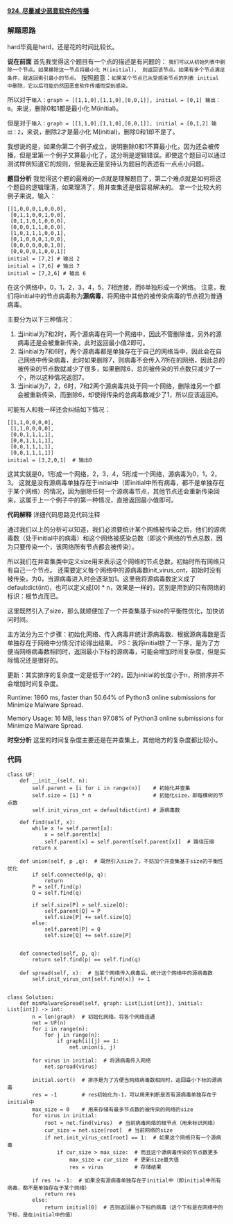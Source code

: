 **[924. 尽量减少恶意软件的传播](https://leetcode-cn.com/problems/minimize-malware-spread/)**



### 解题思路
hard毕竟是hard，还是花的时间比较长。

**说在前面**
首先我觉得这个题目有一个点的描述是有问题的：
`我们可以从初始列表中删除一个节点。如果移除这一节点将最小化 M(initial)， 则返回该节点。如果有多个节点满足条件，就返回索引最小的节点。`
按照题意：`如果某个节点已从受感染节点的列表 initial 中删除，它以后可能仍然因恶意软件传播而受到感染。`

所以对于`输入：graph = [[1,1,0],[1,1,0],[0,0,1]], initial = [0,1] 输出：0`。来说，删除0和1都是最小化 M(initial)。

但是对于`输入：graph = [[1,1,0],[1,1,0],[0,0,1]], initial = [0,1,2] 输出：2`，来说，删除2才是最小化 M(initial)，删除0和1却不是了。

我想说的是，如果你第二个例子成立，说明删除0和1不算最小化，因为还会被传播，但是里第一个例子又算最小化了，这分明是逻辑错误。即使这个题目可以通过测试样例知道它的规则，但是我还是坚持认为题目的表述有一点点小问题。

**题目分析**
我觉得这个题的最难的一点就是理解题目了，第二个难点就是如何将这个题目的逻辑理清，如果理清了，用并查集还是很容易解决的。
拿一个比较大的例子来说，输入：
```
[[1,0,0,0,1,0,0,0],
 [0,1,1,0,0,1,0,0],
 [0,1,1,0,1,0,0,0],
 [0,0,0,1,1,0,0,0],
 [1,0,1,1,1,0,0,1],
 [0,1,0,0,0,1,0,0],
 [0,0,0,0,0,0,1,0],
 [0,0,0,0,1,0,0,1]]
initial = [7,2] # 输出 2
initial = [7,6] # 输出 7
initial = [7,2,6] # 输出 6
```

在这个网络中，0，1，2，3，4，5，7相连接，而6单独形成一个网络。
注意，我们将initial中的节点病毒称为**源病毒**，将网络中其他的被传染病毒的节点视为普通病毒。

主要分为以下三种情况：
1. 当initial为7和2时，两个源病毒在同一个网络中，因此不管删除谁，另外的源病毒还是会被重新传染，此时返回最小值2即可。
2. 当initial为7和6时，两个源病毒都是单独存在于自己的网络当中，因此会在自己网络中传染病毒，此时如果删除7，则病毒不会传入7所在的网络，因此总的被传染的节点数就减少了很多，如果删除6，总的被传染的节点数只减少了一个，所以这种情况返回7。
3. 当initial为7，2，6时，7和2两个源病毒共处于同一个网络，删除谁另一个都会被重新传染，而删除6，却使得传染的总病毒数减少了1，所以应该返回6。

可能有人和我一样还会纠结如下情况：
```
[[1,1,0,0,0,0],
 [1,1,0,0,0,0],
 [0,0,1,1,1,1],
 [0,0,1,1,1,1],
 [0,0,1,1,1,1],
 [0,0,1,1,1,1]]
initial = [3,2,0,1]  # 输出0
```
这其实就是0，1形成一个网络，2，3，4，5形成一个网络，源病毒为0，1，2，3。
这就是没有源病毒单独存在于initial中（即initial中所有病毒，都不是单独存在于某个网络）的情况，因为删除任何一个源病毒节点，其他节点还会重新传染回来，这属于上一个例子中的第一种情况，直接返回最小值即可。

**代码解释**
详细代码思路见代码注释

通过我们以上的分析可以知道，我们必须要统计某个网络被传染之后，他们的源病毒数（处于initial中的病毒）和这个网络被感染总数（即这个网络的节点总数，因为只要传染一个，该网络所有节点都会被传染）。

所以我们在并查集类中定义size用来表示这个网络的节点总数，初始时所有网络只有自己一个节点。
还需要定义每个网络中的源病毒数init_virus_cnt，初始时没有被传染，为0，当源病毒进入时会逐渐加1。这里我将源病毒数定义成了defaultdict(int)，也可以定义成[0] * n，效果是一样的，区别是用到的只有网络的标识：根节点而已。

这里既然引入了size，那么就顺便加了一个并查集基于size的平衡性优化，加快访问时间。

主方法分为三个步骤：初始化网络、传入病毒并统计源病毒数、根据源病毒数是否单独存在于网络中分情况讨论得出结果。
PS：我将initial排了一下序，是为了方便当网络病毒数相同时，返回最小下标的源病毒，可能会增加时间复杂度，但是实际情况还是很好的。

更新：其实排序的复杂度一定是低于n^2的，因为initial的长度小于n，所排序并不会增加时间复杂度。

Runtime: 1860 ms, faster than 50.64% of Python3 online submissions for Minimize Malware Spread.

Memory Usage: 16 MB, less than 97.08% of Python3 online submissions for Minimize Malware Spread.

**时空分析**
这里的时间复杂度主要还是在并查集上，其他地方的复杂度都比较小。

### 代码

```python3
class UF:
    def __init__(self, n):
        self.parent = [i for i in range(n)]    # 初始化并查集
        self.size = [1] * n                    # 初始化size，即每棵树的节点数
        self.init_virus_cnt = defaultdict(int) # 源病毒数
        
    def find(self, x):
        while x != self.parent[x]:
            x = self.parent[x]
            self.parent[x] = self.parent[self.parent[x]]  # 路径压缩
        return x
    
    def union(self, p ,q):  # 既然引入size了，不妨加个并查集基于size的平衡性优化
        if self.connected(p, q):
            return
        P = self.find(p)
        Q = self.find(q)
            
        if self.size[P] > self.size[Q]:
            self.parent[Q] = P
            self.size[P] += self.size[Q]
        else:
            self.parent[P] = Q
            self.size[Q] += self.size[P]

        
    def connected(self, p, q):
        return self.find(p) == self.find(q)
        
    def spread(self, x):  # 当某个网络传入病毒后，统计这个网络中的源病毒数
        self.init_virus_cnt[self.find(x)] += 1
        
    
class Solution:
    def minMalwareSpread(self, graph: List[List[int]], initial: List[int]) -> int:
        n = len(graph)  # 初始化网络，将各个网络连通
        net = UF(n)
        for i in range(n):
            for j in range(n):
                if graph[i][j] == 1:
                    net.union(i, j)

        for virus in initial:  # 将源病毒传入网络
            net.spread(virus)
        
        initial.sort()  # 排序是为了方便当网络病毒数相同时，返回最小下标的源病毒
        res = -1        # res初始化为-1，可以用来判断是否有源病毒单独存在于initial中
        max_size = 0    # 用来存储有最多节点数的被传染的网络的size
        for virus in initial:
            root = net.find(virus)  # 当前病毒网络的根节点（用来标识网络）
            cur_size = net.size[root]  # 当前网络的size
            if net.init_virus_cnt[root] == 1:  # 如果这个网络只有一个源病毒
                if cur_size > max_size:  # 而且这个源病毒传染的节点数更多
                    max_size = cur_size  # 更新size最大值
                    res = virus          # 存储结果
        
        if res != -1:  # 如果没有源病毒单独存在于initial中（即initial中所有病毒，都不是单独存在于某个网络）
            return res
        else:
            return initial[0]  # 否则返回最小下标的病毒（这个下标是在网络中的下标，是在initial中的值）

```
